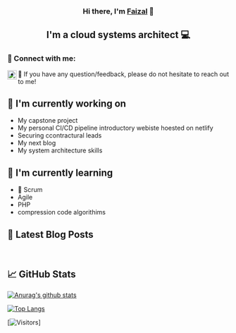 
<h3 align="center">
Hi there, I'm <a href="Faizal mamah/" target="_blank" rel="noreferrer">Faizal</a> 👋
</h3>

<h2 align="center">
I'm a cloud systems architect 💻
</h2> 

### 🤝 Connect with me:

<a href="https://www.linkedin.com/in/faizal-mamah/"><img align="left" src="https://raw.githubusercontent.com/yushi1007/yushi1007/main/images/linkedin.svg" alt="Yu Shi | LinkedIn" width="21px"/></a>

- 💬 If you have any question/feedback, please do not hesitate to reach out to me!

## 🔭 I'm currently working on

- My capstone project
- My personal CI/CD pipeline introductory webiste hoested on netlify
- Securing ccontractural leads
- My next blog
- My system architecture skills

## 🌱 I'm currently learning

- 📱 Scrum
- Agile
- PHP
- compression code algorithims  

## 📝 Latest Blog Posts

[](https://docs.google.com/document/d/1SsyCEJS9Dih4cYCfNilb07uI2APXBsNhNPS1TF9527M/edit?usp=sharing)
[](https://docs.google.com/document/d/1zHyaOosK0vf9kYIvM2qRu2i1_JNSDgbIbqlL60YWZGI/edit?usp=sharing)
[](https://docs.google.com/document/d/1Tqx9Ul7gp2cit70_PVofuqzYh1Fp5P6GzQJTeMZX0f8/edit?usp=sharing)
</br>



## 📈 GitHub Stats 

[![Anurag's github stats](https://github-readme-stats.vercel.app/api?username=fmamah777)](https://github.com/fmamah777)

[![Top Langs](https://github-readme-stats.vercel.app/api/top-langs/?username=fmamah777&layout=compact)](https://github.com/fmamah777)

[![Visitors](https://visitor-badge.glitch.me/badge?page_id=fmamah777.fmamah777)]

